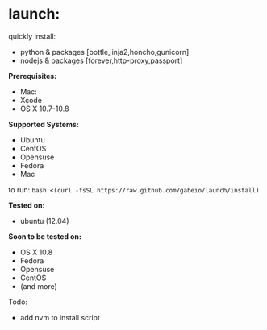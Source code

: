# launch:

quickly install:
- python & packages [bottle,jinja2,honcho,gunicorn]
- nodejs & packages [forever,http-proxy,passport]

**Prerequisites:**
- Mac:
 - Xcode
 - OS X 10.7-10.8

**Supported Systems:**
- Ubuntu
- CentOS
- Opensuse
- Fedora
- Mac

to run:
`bash <(curl -fsSL https://raw.github.com/gabeio/launch/install)`

**Tested on:**
- ubuntu (12.04)

**Soon to be tested on:**
- OS X 10.8
- Fedora
- Opensuse
- CentOS
- (and more)

Todo:
- add nvm to install script
